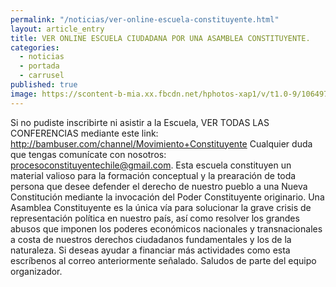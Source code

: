 ```yaml
---
permalink: "/noticias/ver-online-escuela-constituyente.html"
layout: article_entry
title: VER ONLINE ESCUELA CIUDADANA POR UNA ASAMBLEA CONSTITUYENTE.
categories: 
  - noticias
  - portada
  - carrusel
published: true
image: https://scontent-b-mia.xx.fbcdn.net/hphotos-xap1/v/t1.0-9/10649730_10152701413481397_5769166916815056899_n.jpg?oh=1468be7a472b258fcc02ef8c4b93d786&oe=54842D2F
---
```


Si no pudiste inscribirte ni asistir a la Escuela, VER TODAS LAS CONFERENCIAS mediante este link: http://bambuser.com/channel/Movimiento+Constituyente
Cualquier duda que tengas comunícate con nosotros: procesoconstituyentechile@gmail.com. 
Esta escuela constituyen un material valioso para la formación conceptual y la prearación de toda persona que desee defender el derecho de nuestro pueblo a una Nueva Constitución mediante la invocación del Poder Constituyente originario. Una Asamblea Constituyente es la única vía para solucionar la grave crisis de representación política en nuestro país, así como resolver los grandes abusos que imponen los poderes económicos nacionales y transnacionales a costa de nuestros derechos ciudadanos fundamentales y los de la naturaleza.
Si deseas ayudar a financiar más actividades como esta escríbenos al correo anteriormente señalado.
Saludos de parte del equipo organizador.

